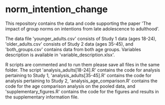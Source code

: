 # norm_intention_change

This repository contains the data and code supporting the paper 'The impact of group norms on intentions from late adolescence to adulthood'.

The data file 'younger_adults.csv' consists of Study 1 data (ages 18-24), 'older_adults.csv' consists of Study 2 data (ages 35-45), and 'both_groups.csv' contains data from both age groups. Variables description is available in 'variable_description.xlsx'.

R scripts are commented and to run them please save all files in the same folder. The script 'analysis_adults[18-24].R' contains the code for analysis pertaining to Study 1, 'analysis_adults[35-45].R' contains the code for analysis pertaining to Study 2, 'analysis_age_comparison.R' contains the code for the age comparison analysis on the pooled data, and 'supplementary_figures.R' contains the code for the figures and results in the supplementary information file.

